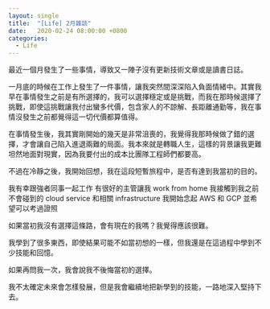 ```yaml
---
layout: single
title:  "[Life] 2月雜談"
date:   2020-02-24 08:00:00 +0800
categories: 
  - Life
---
```

最近一個月發生了一些事情，導致又一陣子沒有更新技術文章或是讀書日誌。

一月底的時候在工作上發生了一件事情，讓我突然間深深陷入負面情緒中。其實我早在事情發生之前是有所選擇的，我可以選擇穩定或是挑戰，而我在那時候選擇了挑戰，即使這挑戰讓我付出蠻多代價，包含家人的不諒解、長距離通勤等，我在事情沒發生之前都覺得這一切代價都算值得。

在事情發生後，我其實剛開始的幾天是非常沮喪的，我覺得我那時候做了錯的選擇，才會讓自己陷入進退兩難的局面。我本來就是轉職人生，這樣的背景讓我更難坦然地面對現實，因為我要付出的成本比團隊工程師們都要高。

不過在冷靜之後，我開始回想，我在這段短暫旅程中，是否有達到我當初的目的。

我有幸跟強者同事一起工作
有很好的主管讓我 work from home
我接觸到我之前不會碰到的 cloud service 和相關 infrastructure
我開始念起 AWS 和 GCP 並希望可以考過證照

如果當初我沒有選擇這條路，會有現在的我嗎？我覺得應該很難。

我學到了很多東西，即使結果可能不如當初想的一樣，但我還是在這過程中學到不少技能和回憶。

如果再問我一次，我會說我不後悔當初的選擇。

我不太確定未來會怎樣發展，但是我會繼續地把新學到的技能，一路地深入堅持下去。
